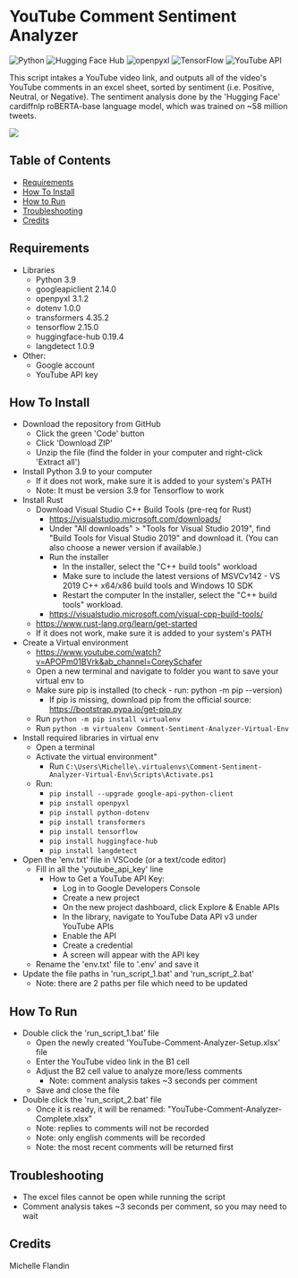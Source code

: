 # YouTube Comment Sentiment Analyzer


![Python](https://img.shields.io/badge/python-3.9-blue.svg)
![Hugging Face Hub](https://img.shields.io/badge/huggingface--hub-0.19.4-blue.svg)
![openpyxl](https://img.shields.io/badge/openpyxl-3.1.2-green.svg)
![TensorFlow](https://img.shields.io/badge/tensorflow-2.15.0-orange.svg)
![YouTube API](https://img.shields.io/badge/YouTube%20API-v3-red.svg)


This script intakes a YouTube video link, and outputs all of the video's YouTube comments in an excel sheet, sorted by sentiment (i.e. Positive, Neutral, or Negative). The sentiment analysis done by the 'Hugging Face' cardiffnlp roBERTA-base language model, which was trained on ~58 million tweets.


<a href="https://youtu.be/EcYErMu0cjQ?si=amhc2IIXkzyfaZeS" target="_blank"><img src="https://img.shields.io/badge/YouTube-Demo-red?style=for-the-badge&logo=youtube"></a>


## Table of Contents
- [Requirements](#requirements)
- [How To Install](#how-to-install)
- [How to Run](#how-to-run)
- [Troubleshooting](#troubleshooting)
- [Credits](#credits)


## Requirements<a name="requirements"></a>
- Libraries
  - Python 3.9
  - googleapiclient 2.14.0
  - openpyxl 3.1.2
  - dotenv 1.0.0
  - transformers 4.35.2
  - tensorflow 2.15.0
  - huggingface-hub 0.19.4
  - langdetect 1.0.9
- Other:
  - Google account
  - YouTube API key


## How To Install<a name="how-to-install"></a>
- Download the repository from GitHub
  - Click the green 'Code' button
  - Click 'Download ZIP'
  - Unzip the file (find the folder in your computer and right-click 'Extract all')
- Install Python 3.9 to your computer
  - If it does not work, make sure it is added to your system's PATH
  - Note: It must be version 3.9 for Tensorflow to work
- Install Rust
  - Download Visual Studio C++ Build Tools (pre-req for Rust)
    - https://visualstudio.microsoft.com/downloads/
    - Under "All downloads" > "Tools for Visual Studio 2019", find "Build Tools for Visual Studio 2019" and download it. (You can also choose a newer version if available.)
    - Run the installer
      - In the installer, select the "C++ build tools" workload
      - Make sure to include the latest versions of MSVCv142 - VS 2019 C++ x64/x86 build tools and Windows 10 SDK
      - Restart the computer
In the installer, select the "C++ build tools" workload.
    - https://visualstudio.microsoft.com/visual-cpp-build-tools/
  - https://www.rust-lang.org/learn/get-started
  - If it does not work, make sure it is added to your system's PATH
- Create a Virtual environment
  - https://www.youtube.com/watch?v=APOPm01BVrk&ab_channel=CoreySchafer
  - Open a new terminal and navigate to folder you want to save your virtual env to
  - Make sure pip is installed (to check - run: python -m pip --version)
    - If pip is missing, download pip from the official source: https://bootstrap.pypa.io/get-pip.py 
  - Run `python -m pip install virtualenv`
  - Run `python -m virtualenv Comment-Sentiment-Analyzer-Virtual-Env`
- Install required libraries in virtual env
  - Open a terminal
  - Activate the virtual environment"
    - Run `C:\Users\Michelle\.virtualenvs\Comment-Sentiment-Analyzer-Virtual-Env\Scripts\Activate.ps1`
  - Run: 
    - `pip install --upgrade google-api-python-client`
    - `pip install openpyxl`
    - `pip install python-dotenv`
    - `pip install transformers`
    - `pip install tensorflow`
    - `pip install huggingface-hub`
    - `pip install langdetect`
- Open the 'env.txt' file in VSCode (or a text/code editor)
  - Fill in all the 'youtube_api_key' line
    - How to Get a YouTube API Key:
      - Log in to Google Developers Console
      - Create a new project
      - On the new project dashboard, click Explore & Enable APIs
      - In the library, navigate to YouTube Data API v3 under YouTube APIs
      - Enable the API
      - Create a credential
      - A screen will appear with the API key
  - Rename the 'env.txt' file to '.env' and save it
- Update the file paths in 'run_script_1.bat' and 'run_script_2.bat' 
  - Note: there are 2 paths per file which need to be updated


## How To Run<a name="how-to-run"></a>
- Double click the 'run_script_1.bat' file
  - Open the newly created 'YouTube-Comment-Analyzer-Setup.xlsx' file
  - Enter the YouTube video link in the B1 cell
  - Adjust the B2 cell value to analyze more/less comments 
    * Note: comment analysis takes ~3 seconds per comment
  - Save and close the file
- Double click the 'run_script_2.bat' file
  - Once it is ready, it will be renamed: "YouTube-Comment-Analyzer-Complete.xlsx"
  * Note: replies to comments will not be recorded
  * Note: only english comments will be recorded
  * Note: the most recent comments will be returned first


## Troubleshooting<a name="troubleshooting"></a>
- The excel files cannot be open while running the script
- Comment analysis takes ~3 seconds per comment, so you may need to wait


## Credits<a name="credits"></a>
Michelle Flandin

